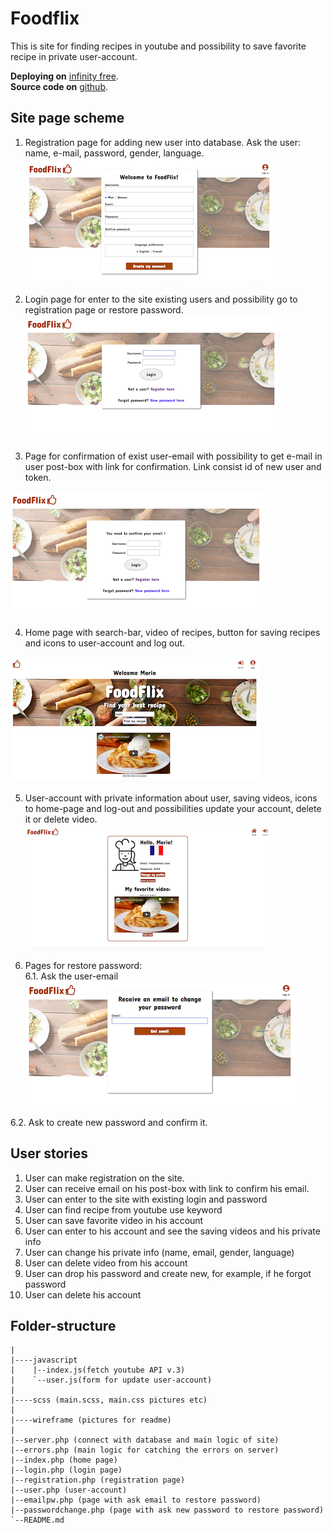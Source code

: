 # Foodflix

This is site for finding recipes in youtube and possibility to save favorite recipe in private user-account.

**Deploying on** [infinity free](http://foodflix.rf.gd/).   
**Source code on** [github](https://marionstaats.github.io/foodflix/).

## Site page sсheme

1. Registration page for adding new user into database. Ask the user: name, e-mail, password, gender, language.
![Registration-page](./wireframes/reg.png)

2. Login page for enter to the site existing users and possibility go to registration page or restore password.
![Login-page](./wireframes/login.png)

3. Page for confirmation of exist user-email with possibility to get e-mail in user post-box with link for confirmation. Link consist id of new user and token.

![Confirmation-page](./wireframes/confirm.png)

4. Home page with search-bar, video of recipes, button for saving recipes and icons to user-account and log out.

![Home page](./wireframes/index.png)

5. User-account with private information about user, saving videos, icons to home-page and log-out and possibilities update your account, delete it or delete video.
![User-page](./wireframes/user.png)

6. Pages for restore password:   
6.1. Ask the user-email
![Change-password-page](./wireframes/chpass.png)

6.2. Ask to create new password and confirm it.

## User stories
1. User can make registration on the site.
2. User can receive email on his post-box with link to confirm his email.
3. User can enter to the site with existing login and password
4. User can find recipe from youtube use keyword
5. User can save favorite video in his account
6. User can enter to his account and see the saving videos and his private info
7. User can change his private info (name, email, gender, language)
8. User can delete video from his account
9. User can drop his password and create new, for example, if he forgot password
10. User can delete his account


## Folder-structure
```
|
|----javascript
|    |--index.js(fetch youtube API v.3)
|    `--user.js(form for update user-account)
|
|----scss (main.scss, main.css pictures etc)
|
|----wireframe (pictures for readme)
|
|--server.php (connect with database and main logic of site)
|--errors.php (main logic for catching the errors on server)
|--index.php (home page)
|--login.php (login page)
|--registration.php (registration page)
|--user.php (user-account)
|--emailpw.php (page with ask email to restore password)
|--passwordchange.php (page with ask new password to restore password)
`--README.md
```
